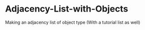 # Adjacency-List-with-Objects
Making an adjacency list of object type (With a tutorial list as well)
